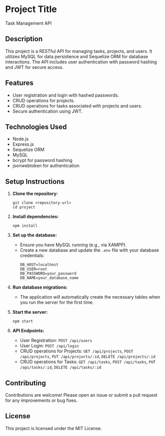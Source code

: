 # Project Title

Task Management API

## Description

This project is a RESTful API for managing tasks, projects, and users. It utilizes MySQL for data persistence and Sequelize ORM for database interactions. The API includes user authentication with password hashing and JWT for secure access.

## Features

- User registration and login with hashed passwords.
- CRUD operations for projects.
- CRUD operations for tasks associated with projects and users.
- Secure authentication using JWT.

## Technologies Used

- Node.js
- Express.js
- Sequelize ORM
- MySQL
- bcrypt for password hashing
- jsonwebtoken for authentication

## Setup Instructions

1. **Clone the repository:**
   ```
   git clone <repository-url>
   cd project
   ```

2. **Install dependencies:**
   ```
   npm install
   ```

3. **Set up the database:**
   - Ensure you have MySQL running (e.g., via XAMPP).
   - Create a new database and update the `.env` file with your database credentials:
     ```
     DB_HOST=localhost
     DB_USER=root
     DB_PASSWORD=your_password
     DB_NAME=your_database_name
     ```

4. **Run database migrations:**
   - The application will automatically create the necessary tables when you run the server for the first time.

5. **Start the server:**
   ```
   npm start
   ```

6. **API Endpoints:**
   - User Registration: `POST /api/users`
   - User Login: `POST /api/login`
   - CRUD operations for Projects: `GET /api/projects`, `POST /api/projects`, `PUT /api/projects/:id`, `DELETE /api/projects/:id`
   - CRUD operations for Tasks: `GET /api/tasks`, `POST /api/tasks`, `PUT /api/tasks/:id`, `DELETE /api/tasks/:id`

## Contributing

Contributions are welcome! Please open an issue or submit a pull request for any improvements or bug fixes.

## License

This project is licensed under the MIT License.